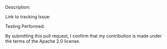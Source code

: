 Description:

Link to tracking Issue:

Testing Performed:

By submitting this pull request, I confirm that my contribution is made under the terms of the Apache 2.0 license.

